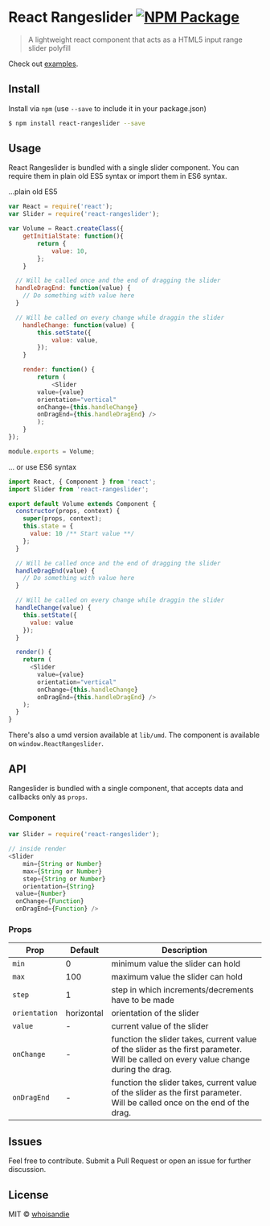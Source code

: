 # React Rangeslider [![NPM Package][npm_img]][npm_site]
> A lightweight react component that acts as a HTML5 input range slider polyfill

Check out [examples](https://whoisandie.github.io/react-rangeslider).

## Install
Install via `npm` (use `--save` to include it in your package.json)

```bash
$ npm install react-rangeslider --save
```

## Usage
React Rangeslider is bundled with a single slider component. You can require them in plain old ES5 syntax or import them in ES6 syntax.

...plain old ES5

```js
var React = require('react');
var Slider = require('react-rangeslider');

var Volume = React.createClass({
	getInitialState: function(){
		return {
			value: 10,
		};
	}

  // Will be called once and the end of dragging the slider
  handleDragEnd: function(value) {
    // Do something with value here
  }

  // Will be called on every change while draggin the slider
	handleChange: function(value) {
		this.setState({
			value: value,
		});
	}

	render: function() {
		return (
			<Slider
        value={value}
        orientation="vertical"
        onChange={this.handleChange} 
        onDragEnd={this.handleDragEnd} />
		);
	}
});

module.exports = Volume;
```

... or use ES6 syntax

```js
import React, { Component } from 'react';
import Slider from 'react-rangeslider';

export default Volume extends Component {
  constructor(props, context) {
    super(props, context);
    this.state = {
      value: 10 /** Start value **/
    };
  }

  // Will be called once and the end of dragging the slider
  handleDragEnd(value) {
    // Do something with value here
  }

  // Will be called on every change while draggin the slider
  handleChange(value) {
    this.setState({
      value: value
    });
  }

  render() {
    return (
      <Slider
        value={value}
        orientation="vertical"
        onChange={this.handleChange} 
        onDragEnd={this.handleDragEnd} />
    );
  }
}
```
There's also a umd version available at `lib/umd`. The component is available on `window.ReactRangeslider`.

## API
Rangeslider is bundled with a single component, that accepts data and callbacks only as `props`.

### Component

```js
var Slider = require('react-rangeslider');

// inside render
<Slider
	min={String or Number}
	max={String or Number}
	step={String or Number}
	orientation={String}
  value={Number}
  onChange={Function} 
  onDragEnd={Function} />
```

### Props

Prop   	 			 |  Default      |  Description
---------   	 |  -------      |  -----------
`min`     		 |  0				   	 |  minimum value the slider can hold
`max`    			 |  100				   |  maximum value the slider can hold
`step` 				 |  1          	 |  step in which increments/decrements have to be made
`orientation`  |  horizontal   |  orientation of the slider
`value`  			 |  -            |  current value of the slider
`onChange`  	 |  -            |  function the slider takes, current value of the slider as the first parameter. Will be called on every value change during the drag.
`onDragEnd`    |  -            |  function the slider takes, current value of the slider as the first parameter. Will be called once on the end of the drag.


## Issues
Feel free to contribute. Submit a Pull Request or open an issue for further discussion.

## License
MIT &copy; [whoisandie](http://whoisandie.com)

[npm_img]: https://img.shields.io/npm/v/react-rangeslider.svg?style=flat-square
[npm_site]: https://www.npmjs.org/package/react-rangeslider

